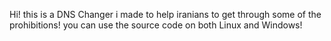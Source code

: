 Hi! this is a DNS Changer i made to help iranians to get through some of the prohibitions!
you can use the source code on both Linux and Windows!
